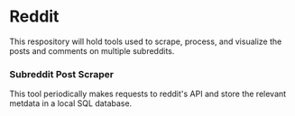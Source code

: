 # Reddit

This respository will hold tools used to scrape, process, and visualize the posts and comments on multiple subreddits.

### Subreddit Post Scraper

This tool periodically makes requests to reddit's API and store the relevant metdata in a local SQL database.
